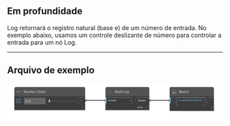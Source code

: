 ## Em profundidade
Log retornará o registro natural (base e) de um número de entrada. No exemplo abaixo, usamos um controle deslizante de número para controlar a entrada para um nó Log.
___
## Arquivo de exemplo

![Log (number)](./DSCore.Math.Log(number)_img.jpg)

